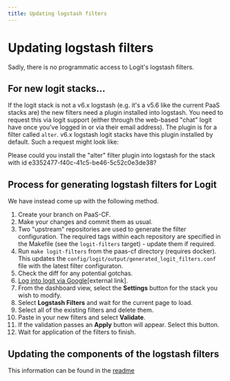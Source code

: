 ```yaml
---
title: Updating logstash filters
---
```


# Updating logstash filters

Sadly, there is no programmatic access to Logit's logstash filters.

## For new logit stacks...

If the logit stack is not a v6.x logstash (e.g. it's a v5.6 like the current PaaS stacks are)
the new filters need a plugin installed into logstash. You need to request this via logit support
(either through the web-based "chat" logit have once you've logged in or via their email address).
The plugin is for a filter called `alter`. v6.x logstash logit stacks have this plugin
installed by default. Such a request might look like:

Please could you install the "alter" filter plugin into logstash for the stack with id e3352477-f40c-41c5-be46-5c52c0e3de38?

## Process for generating logstash filters for Logit

We have instead come up with the following method.

1. Create your branch on PaaS-CF.
1. Make your changes and commit them as usual.
1. Two "upstream" repositories are used to generate the filter configuration. The required tags within each repository are specified in the Makefile (see the `logit-filters` target) - update them if required.
1. Run `make logit-filters` from the paas-cf directory (requires docker). This updates the `config/logit/output/generated_logit_filters.conf` file with the latest filter configuraton.
1. Check the diff for any potential gotchas.
1. [Log into logit via Google](https://reliability-engineering.cloudapps.digital/manuals/logit-io-joiners.html)[external link].
1. From the dashboard view, select the __Settings__ button for the stack you wish to modify.
1. Select __Logstash Filters__ and wait for the current page to load.
1. Select all of the existing filters and delete them.
1. Paste in your new filters and select __Validate__.
1. If the validation passes an __Apply__ button will appear. Select this button.
1. Wait for application of the filters to finish.

## Updating the components of the logstash filters

This information can be found in the [readme](https://github.com/alphagov/paas-cf/blob/master/config/logit/README.md)
